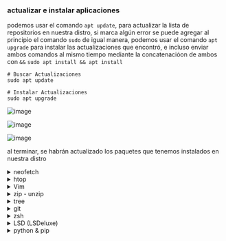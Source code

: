 ### actualizar  e instalar aplicaciones

podemos usar el comando `apt update`, para actualizar la lista de repositorios en nuestra distro, si marca algún error se puede agregar al principio el comando `sudo`
de igual manera, podemos usar el comando `apt upgrade` para instalar las actualizaciones que encontró, e incluso enviar ambos comandos al mismo tiempo mediante la concatenacióon de ambos con `&&`
`sudo apt install && apt install`

```
# Buscar Actualizaciones
sudo apt update

# Instalar Actualizaciones
sudo apt upgrade
```

![image](https://github.com/NoMeLlamoDante/Practicas/assets/28581163/adfdb983-434c-4aa6-92e7-37e35dea16ab)

![image](https://github.com/NoMeLlamoDante/Practicas/assets/28581163/6ffc8a8d-5eea-4f2e-aefc-c8c6c7b54e4b)

![image](https://github.com/NoMeLlamoDante/Practicas/assets/28581163/8f4ad56a-1965-4494-9919-0da88aab7321)

al terminar, se habrán actualizado los paquetes que tenemos instalados en nuestra distro

<details>
  <summary>
    neofetch
  </summary>
  esta aplicación nos permite obetner una información más detallada acerca de nuestra distribución, la podemos instalar usando el comando
  
  ```
sudo apt install neofetch
  ```

y si durante la instalación nos pregunta si queremos continuar, ingresamos que si `y`

![image](https://github.com/NoMeLlamoDante/Practicas/assets/28581163/6bb7b197-c41d-475a-9620-dd3c61264438)

dejamos que la instalación continue y al final lo podemos ejecutar con el comando 

```
neofetch
```

![image](https://github.com/NoMeLlamoDante/Practicas/assets/28581163/05fff312-750f-410e-8ff0-29da2e6dd055)

en la cual prodemos ver los datos de nuestra instalacion y algunos componentes de la maquina virtual
</details>

<details>
  <summary>
    htop
  </summary>
    htop es una herramienta que nos permite, de manera similar a `top`, ver el estado de nuestra distro, pero de una manera más visual
    para configurarla se usa el comando 
    
```
# Instalar

sudo apt install htop

# Ejecutar

htop
```
  ![image](https://github.com/NoMeLlamoDante/Practicas/assets/28581163/7a87c83f-e0fd-4aa2-be81-41fd5ad14edc)
  
  se puede usar `ctrl+c` así como `F10` para cerrarla

</details>

<details>
  <summary>
    Vim
  </summary>
  Vim es el editor de tetos por defecto que viene integrado con algunas distribuciones, en caso de que no venga integrado, se puede instalar mediante el administrador de paquetes con el comando
  
  ```
  sudo apt install vim
  ```

![image](https://github.com/NoMeLlamoDante/Practicas/assets/28581163/d614f9db-a93c-4a6d-b492-7159a7ee618a)

se puede configurar la interfaz y opciones de muchas maneras, para ello se debe abrir el archivo `.vimrc` el cual se encuentra en la raiz mediante el comando `vim .vimrc`
y entre algunas configuraciones podemos ver las siguientes opciones


```
" Características de la interfaz
set history=500 " Determina la cantidad de pasos hacia atrás que almacena vim Por defecto 20
syntax enable " Activa el resaltado de sintaxis
set number " Hace que aparezca el numero de línea
set cursorline " Resalta la linea del cursor
set wildmenu " Activa el menú de autocompletado

" Características de indentacion
set autoindent " Permite la indentación automática
set expandtab " Convierte los tabs en espacios de forma automática
set tabstop=4 " Configura la tabulación a 4 espacios
set shiftwidth=4

" Paleta de colores
colorscheme peachpuf
```
![image](https://github.com/NoMeLlamoDante/Practicas/assets/28581163/1e5956c8-a9c2-4516-85b9-a48dbe6ccc02)

para regresar a la ejecución de comandops, tenemos que usar el boton de `esc`

para salir de un archivo sin guardarlo, se usa el comando `:q` o `:qa!` mientras que para guardar y salir usamos `:x`

</details>

<details>
  <summary>
    zip - unzip
  </summary>
  estas utilidades son comunmente usadas por algunos otros instaladores de paquetes, por lo cual si no vienen instaladas por defecto es recomendable que los instales manualmente
  ![image](https://github.com/NoMeLlamoDante/Practicas/assets/28581163/95486bde-f0ad-4d01-99b4-f3fda85a5eac)
esto se hace con ambos paquetes mediante la siguiente linea 

  ```
  sudo apt install zip unzip
  ```

</details>

<details>
  <summary>
    tree
  </summary>
  tree es una forma que nos ayuda a ver de una manera distinta los documentos que tenemos en la dirección en la que nos encontramos de una manera más visual

  ```
sudo apt install tree
```

y nos permite ver todos los archivos que tenemos een la dirección donde nos encontremos

![image](https://github.com/NoMeLlamoDante/Practicas/assets/28581163/432e12a4-42f2-4ab3-9a01-7e6e2a54ae8f)


</details>

<details>
  <summary>
    git
  </summary>
  git es un sistema de manejo de versiones que viene instalado por defecto en la mayoría de las distros
  en caso coontrario, puede instalarse usando el administrador de paquetes

```
sudo apt install git
```
en este momento podemos crear el archivo `-gitconfig` en el directorio home, para guardar las configuraciones por defecto asociadas a git

```
[user]
name = <nombre usuario>
email = <correo electronico>

[credential]
helper= store

[core]
editor = vim
autocrlf = input

[init]
defaultBranch = mai
```
</details>


<details>
  <summary>
    zsh
  </summary>
  Zsh es un interprete de comandos que contiene muchas mejoras con respecto al interprete por defecto

  para instalarlo hay que ingresar el siguiente comando

```
sudo apt install zsh
```

junto con él se puede instalar oh my Zsh, para cambiar la interfaz de la termminal, para lo cual se requiere la instalación de curl

```
sudo apt install curl
```

y en la página de [oh-my-zsh](https://ohmyz.sh/#install), podemos encontrar la formma de instalación que está a continuación

```
sh -c "$(curl -fsSL https://raw.githubusercontent.com/ohmyzsh/ohmyzsh/master/tools/install.sh)"
```
cuando nos pregunte si queremos aceptar que zsh sea nuestra terminal por defecto, aceptamos usando `y`

![image](https://github.com/NoMeLlamoDante/Practicas/assets/28581163/03f71d13-9d96-4d9c-a00d-f8ce2194c67e)


instalamos algunos plugins de zsh como los siguientes

- [Zsh synta highlighting](https://github.com/zsh-users/zsh-syntax-highlighting/blob/master/INSTALL.md)

```
# to install
cd .oh-my-zsh/plugins/ && git clone https://github.com/zsh-users/zsh-syntax-highlighting.git
"/.zsh-syntax-highlighting/zsh-syntax-highlighting.zsh" >> ${ZDOTDIR:-$HOME}/.zshrc && source /.zsh-syntax-highlighting/zsh-syntax-highlighting.zsh
```

- [Zsh autosuggestions](https://github.com/zsh-users/zsh-autosuggestions/blob/master/INSTALL.md)

```
git clone https://github.com/zsh-users/zsh-autosuggestions.git ~/.oh-my-zsh/custom/plugins/zsh-autosugg
estions
```

-[fzf tab](https://github.com/junegunn/fzf?tab=readme-ov-file#linux-packages)

```
git clone --depth 1 https://github.com/junegunn/fzf.git ~/.fzf
~/.fzf/install
```
marcamos `y` a las opciones para activarlo por defecto

para activar los plugins, tenemos que hacerlo desde el archivo de configuración, el cual se puede abrir ejecutando el comando siguiente y listándolos en la linea de plugins.
```
vim .zshrc
```
agregamos los plugins necesarios en la lista, el fzftab y el zsh-syntax-highlighting se agregan ejecutan por defecto con la instalación
![image](https://github.com/NoMeLlamoDante/Practicas/assets/28581163/6b26027d-fb85-488e-adbf-568674b16828)


</details>

<details>
  <summary>
    LSD (LSDeluxe)
  </summary>

  podemos usar LSD para colocar iconos junto a los nombres de los archivos
  para ello instalamos el paquete directamente siguiendo las [configuraciones oficiales](https://github.com/lsd-rs/lsd?tab=readme-ov-file#from-binaries) usando el siguiente comando

```
apt install lsd
```
</details>

<details>
  <summary>
    python & pip
  </summary>
  python3 usualmente se instala por defecto en ubuntu, podemos corroborarlo usando el comando
  
```  
python3 --version
```
con lo cual nos aparecerá la versión de python que se encuentra actualmente instalada
por otro lado pip en ocasiones no está instalado, y al ser el manejador de python por defecto, debe ser istalado, lo cual se hace usando el siguiente comando

```
 apt install python3-pip
```
tras lo cual podremos usar `pip -V` para verificar la versión que tenemos instalada
</details>
